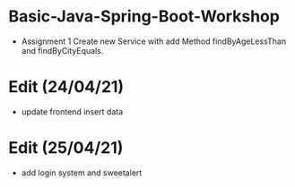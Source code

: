 # Basic-Java-Spring-Boot-Workshop
  - Assignment 1 Create new Service with add Method findByAgeLessThan and findByCityEquals.
# Edit (24/04/21)
  - update frontend insert data
# Edit (25/04/21)
  - add login system and sweetalert
